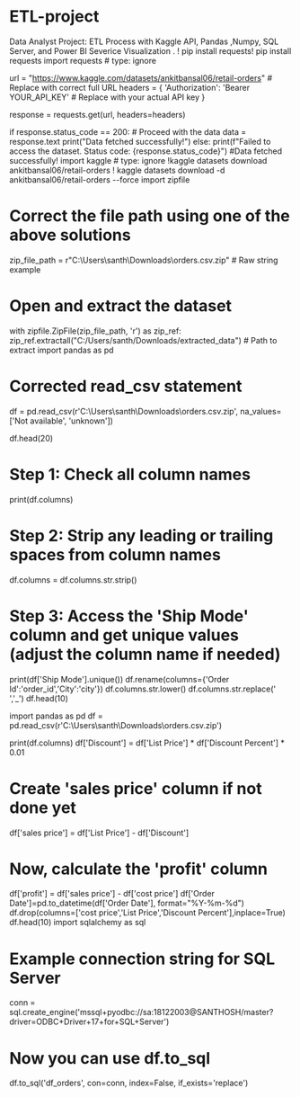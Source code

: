 # ETL-project
Data Analyst Project: ETL Process with Kaggle API, Pandas ,Numpy, SQL Server, and Power BI Severice Visualization .
! pip install requests! pip install requests
import requests # type: ignore

url = "https://www.kaggle.com/datasets/ankitbansal06/retail-orders"  # Replace with correct full URL
headers = {
    'Authorization': 'Bearer YOUR_API_KEY'  # Replace with your actual API key
}

response = requests.get(url, headers=headers)

if response.status_code == 200:
    # Proceed with the data
    data = response.text
    print("Data fetched successfully!")
else:
    print(f"Failed to access the dataset. Status code: {response.status_code}")
    #Data fetched successfully!
 import kaggle # type: ignore
!kaggle datasets download ankitbansal06/retail-orders
! kaggle datasets download -d ankitbansal06/retail-orders --force
import zipfile

# Correct the file path using one of the above solutions
zip_file_path = r"C:\Users\santh\Downloads\orders.csv.zip"  # Raw string example

# Open and extract the dataset
with zipfile.ZipFile(zip_file_path, 'r') as zip_ref:
    zip_ref.extractall("C:/Users/santh/Downloads/extracted_data")  # Path to extract
import pandas as pd

# Corrected read_csv statement
df = pd.read_csv(r'C:\Users\santh\Downloads\orders.csv.zip', na_values=['Not available', 'unknown'])

df.head(20)

# Step 1: Check all column names
print(df.columns)

# Step 2: Strip any leading or trailing spaces from column names
df.columns = df.columns.str.strip()

# Step 3: Access the 'Ship Mode' column and get unique values (adjust the column name if needed)
print(df['Ship Mode'].unique())
df.rename(columns={'Order Id':'order_id','City':'city'})
df.columns.str.lower()
df.columns.str.replace(' ','_')
df.head(10)

import pandas as pd
df = pd.read_csv(r'C:\Users\santh\Downloads\orders.csv.zip')

print(df.columns)
df['Discount'] = df['List Price'] * df['Discount Percent'] * 0.01

# Create 'sales price' column if not done yet
df['sales price'] = df['List Price'] - df['Discount']

# Now, calculate the 'profit' column
df['profit'] = df['sales price'] - df['cost price']
df['Order Date']=pd.to_datetime(df['Order Date'], format="%Y-%m-%d")
df.drop(columns=['cost price','List Price','Discount Percent'],inplace=True)
df.head(10)
import sqlalchemy as sql

# Example connection string for SQL Server
conn = sql.create_engine('mssql+pyodbc://sa:18122003@SANTHOSH/master?driver=ODBC+Driver+17+for+SQL+Server')

# Now you can use df.to_sql
df.to_sql('df_orders', con=conn, index=False, if_exists='replace')





